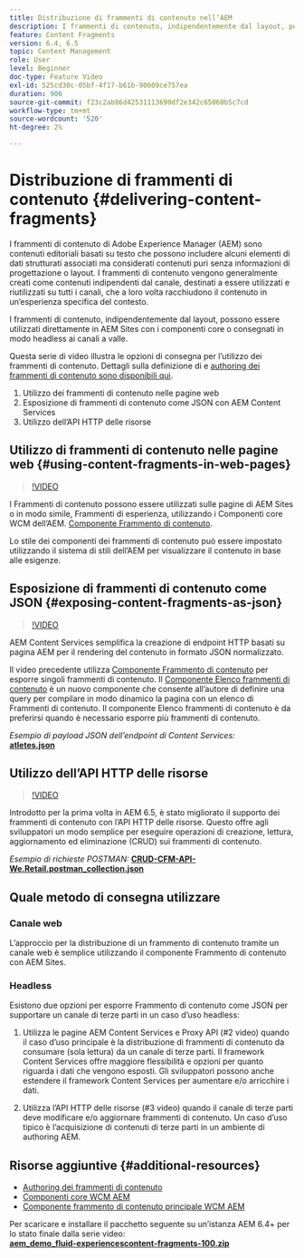 ```yaml
---
title: Distribuzione di frammenti di contenuto nell’AEM
description: I frammenti di contenuto, indipendentemente dal layout, possono essere utilizzati direttamente in AEM Sites con i componenti core o consegnati in modo headless ai canali a valle.
feature: Content Fragments
version: 6.4, 6.5
topic: Content Management
role: User
level: Beginner
doc-type: Feature Video
exl-id: 525cd30c-05bf-4f17-b61b-90609ce757ea
duration: 906
source-git-commit: f23c2ab86d42531113690df2e342c65060b5c7cd
workflow-type: tm+mt
source-wordcount: '520'
ht-degree: 2%

---
```


# Distribuzione di frammenti di contenuto {#delivering-content-fragments}

I frammenti di contenuto di Adobe Experience Manager (AEM) sono contenuti editoriali basati su testo che possono includere alcuni elementi di dati strutturati associati ma considerati contenuti puri senza informazioni di progettazione o layout. I frammenti di contenuto vengono generalmente creati come contenuti indipendenti dal canale, destinati a essere utilizzati e riutilizzati su tutti i canali, che a loro volta racchiudono il contenuto in un’esperienza specifica del contesto.

I frammenti di contenuto, indipendentemente dal layout, possono essere utilizzati direttamente in AEM Sites con i componenti core o consegnati in modo headless ai canali a valle.

Questa serie di video illustra le opzioni di consegna per l’utilizzo dei frammenti di contenuto. Dettagli sulla definizione di e [authoring dei frammenti di contenuto sono disponibili qui](content-fragments-feature-video-use.md).

1. Utilizzo dei frammenti di contenuto nelle pagine web
2. Esposizione di frammenti di contenuto come JSON con AEM Content Services
3. Utilizzo dell’API HTTP delle risorse

## Utilizzo di frammenti di contenuto nelle pagine web {#using-content-fragments-in-web-pages}

>[!VIDEO](https://video.tv.adobe.com/v/22449?quality=12&learn=on)

I Frammenti di contenuto possono essere utilizzati sulle pagine di AEM Sites o in modo simile, Frammenti di esperienza, utilizzando i Componenti core WCM dell’AEM. [Componente Frammento di contenuto](https://experienceleague.adobe.com/docs/experience-manager-core-components/using/components/content-fragment-component.html?lang=it).

Lo stile dei componenti dei frammenti di contenuto può essere impostato utilizzando il sistema di stili dell’AEM per visualizzare il contenuto in base alle esigenze.

## Esposizione di frammenti di contenuto come JSON {#exposing-content-fragments-as-json}

>[!VIDEO](https://video.tv.adobe.com/v/22448?quality=12&learn=on)

AEM Content Services semplifica la creazione di endpoint HTTP basati su pagina AEM per il rendering del contenuto in formato JSON normalizzato.

Il video precedente utilizza [Componente Frammento di contenuto](https://experienceleague.adobe.com/docs/experience-manager-core-components/using/components/content-fragment-component.html?lang=it) per esporre singoli frammenti di contenuto. Il [Componente Elenco frammenti di contenuto](https://experienceleague.adobe.com/docs/experience-manager-core-components/using/components/content-fragment-list.html) è un nuovo componente che consente all’autore di definire una query per compilare in modo dinamico la pagina con un elenco di Frammenti di contenuto. Il componente Elenco frammenti di contenuto è da preferirsi quando è necessario esporre più frammenti di contenuto.

*Esempio di payload JSON dell’endpoint di Content Services:*\
**[atletes.json](assets/athletes.json)**

## Utilizzo dell’API HTTP delle risorse

>[!VIDEO](https://video.tv.adobe.com/v/26390?quality=12&learn=on)

Introdotto per la prima volta in AEM 6.5, è stato migliorato il supporto dei frammenti di contenuto con l’API HTTP delle risorse. Questo offre agli sviluppatori un modo semplice per eseguire operazioni di creazione, lettura, aggiornamento ed eliminazione (CRUD) sui frammenti di contenuto.

*Esempio di richieste POSTMAN:*
**[CRUD-CFM-API-We.Retail.postman_collection.json](assets/CRUD-CFM-API-We.Retail.postman_collection.json)**

## Quale metodo di consegna utilizzare

### Canale web

L’approccio per la distribuzione di un frammento di contenuto tramite un canale web è semplice utilizzando il componente Frammento di contenuto con AEM Sites.

### Headless

Esistono due opzioni per esporre Frammento di contenuto come JSON per supportare un canale di terze parti in un caso d’uso headless:

1. Utilizza le pagine AEM Content Services e Proxy API (#2 video) quando il caso d’uso principale è la distribuzione di frammenti di contenuto da consumare (sola lettura) da un canale di terze parti. Il framework Content Services offre maggiore flessibilità e opzioni per quanto riguarda i dati che vengono esposti. Gli sviluppatori possono anche estendere il framework Content Services per aumentare e/o arricchire i dati.

2. Utilizza l’API HTTP delle risorse (#3 video) quando il canale di terze parti deve modificare e/o aggiornare frammenti di contenuto. Un caso d’uso tipico è l’acquisizione di contenuti di terze parti in un ambiente di authoring AEM.

## Risorse aggiuntive {#additional-resources}

* [Authoring dei frammenti di contenuto](content-fragments-feature-video-use.md)
* [Componenti core WCM AEM](https://experienceleague.adobe.com/docs/experience-manager-core-components/using/introduction.html?lang=it)
* [Componente frammento di contenuto principale WCM AEM](https://experienceleague.adobe.com/docs/experience-manager-core-components/using/components/content-fragment-component.html?lang=it)

Per scaricare e installare il pacchetto seguente su un’istanza AEM 6.4+ per lo stato finale dalla serie video:\
**[aem_demo_fluid-experiencescontent-fragments-100.zip](assets/aem_demo_fluid-experiencescontent-fragments-100.zip)**
